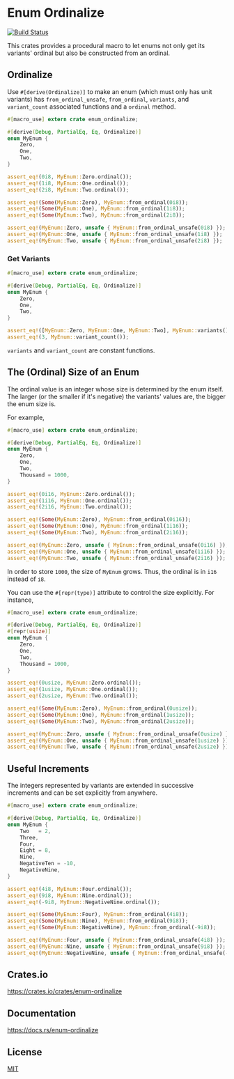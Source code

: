 Enum Ordinalize
====================

[![Build Status](https://travis-ci.org/magiclen/enum-ordinalize.svg?branch=master)](https://travis-ci.org/magiclen/enum-ordinalize)

This crates provides a procedural macro to let enums not only get its variants' ordinal but also be constructed from an ordinal.

## Ordinalize

Use `#[derive(Ordinalize)]` to make an enum (which must only has unit variants) has `from_ordinal_unsafe`, `from_ordinal`, `variants`, and `variant_count` associated functions and a `ordinal` method.

```rust
#[macro_use] extern crate enum_ordinalize;

#[derive(Debug, PartialEq, Eq, Ordinalize)]
enum MyEnum {
    Zero,
    One,
    Two,
}

assert_eq!(0i8, MyEnum::Zero.ordinal());
assert_eq!(1i8, MyEnum::One.ordinal());
assert_eq!(2i8, MyEnum::Two.ordinal());

assert_eq!(Some(MyEnum::Zero), MyEnum::from_ordinal(0i8));
assert_eq!(Some(MyEnum::One), MyEnum::from_ordinal(1i8));
assert_eq!(Some(MyEnum::Two), MyEnum::from_ordinal(2i8));

assert_eq!(MyEnum::Zero, unsafe { MyEnum::from_ordinal_unsafe(0i8) });
assert_eq!(MyEnum::One, unsafe { MyEnum::from_ordinal_unsafe(1i8) });
assert_eq!(MyEnum::Two, unsafe { MyEnum::from_ordinal_unsafe(2i8) });
```

### Get Variants

```rust
#[macro_use] extern crate enum_ordinalize;

#[derive(Debug, PartialEq, Eq, Ordinalize)]
enum MyEnum {
    Zero,
    One,
    Two,
}

assert_eq!([MyEnum::Zero, MyEnum::One, MyEnum::Two], MyEnum::variants());
assert_eq!(3, MyEnum::variant_count());
```

`variants` and `variant_count` are constant functions.

## The (Ordinal) Size of an Enum

The ordinal value is an integer whose size is determined by the enum itself. The larger (or the smaller if it's negative) the variants' values are, the bigger the enum size is.

For example,

```rust
#[macro_use] extern crate enum_ordinalize;

#[derive(Debug, PartialEq, Eq, Ordinalize)]
enum MyEnum {
    Zero,
    One,
    Two,
    Thousand = 1000,
}

assert_eq!(0i16, MyEnum::Zero.ordinal());
assert_eq!(1i16, MyEnum::One.ordinal());
assert_eq!(2i16, MyEnum::Two.ordinal());

assert_eq!(Some(MyEnum::Zero), MyEnum::from_ordinal(0i16));
assert_eq!(Some(MyEnum::One), MyEnum::from_ordinal(1i16));
assert_eq!(Some(MyEnum::Two), MyEnum::from_ordinal(2i16));

assert_eq!(MyEnum::Zero, unsafe { MyEnum::from_ordinal_unsafe(0i16) });
assert_eq!(MyEnum::One, unsafe { MyEnum::from_ordinal_unsafe(1i16) });
assert_eq!(MyEnum::Two, unsafe { MyEnum::from_ordinal_unsafe(2i16) });
```

In order to store `1000`, the size of `MyEnum` grows. Thus, the ordinal is in `i16` instead of `i8`.

You can use the `#[repr(type)]` attribute to control the size explicitly. For instance,

```rust
#[macro_use] extern crate enum_ordinalize;

#[derive(Debug, PartialEq, Eq, Ordinalize)]
#[repr(usize)]
enum MyEnum {
    Zero,
    One,
    Two,
    Thousand = 1000,
}

assert_eq!(0usize, MyEnum::Zero.ordinal());
assert_eq!(1usize, MyEnum::One.ordinal());
assert_eq!(2usize, MyEnum::Two.ordinal());

assert_eq!(Some(MyEnum::Zero), MyEnum::from_ordinal(0usize));
assert_eq!(Some(MyEnum::One), MyEnum::from_ordinal(1usize));
assert_eq!(Some(MyEnum::Two), MyEnum::from_ordinal(2usize));

assert_eq!(MyEnum::Zero, unsafe { MyEnum::from_ordinal_unsafe(0usize) });
assert_eq!(MyEnum::One, unsafe { MyEnum::from_ordinal_unsafe(1usize) });
assert_eq!(MyEnum::Two, unsafe { MyEnum::from_ordinal_unsafe(2usize) });
```

## Useful Increments

The integers represented by variants are extended in successive increments and can be set explicitly from anywhere.

```rust
#[macro_use] extern crate enum_ordinalize;

#[derive(Debug, PartialEq, Eq, Ordinalize)]
enum MyEnum {
    Two   = 2,
    Three,
    Four,
    Eight = 8,
    Nine,
    NegativeTen = -10,
    NegativeNine,
}

assert_eq!(4i8, MyEnum::Four.ordinal());
assert_eq!(9i8, MyEnum::Nine.ordinal());
assert_eq!(-9i8, MyEnum::NegativeNine.ordinal());

assert_eq!(Some(MyEnum::Four), MyEnum::from_ordinal(4i8));
assert_eq!(Some(MyEnum::Nine), MyEnum::from_ordinal(9i8));
assert_eq!(Some(MyEnum::NegativeNine), MyEnum::from_ordinal(-9i8));

assert_eq!(MyEnum::Four, unsafe { MyEnum::from_ordinal_unsafe(4i8) });
assert_eq!(MyEnum::Nine, unsafe { MyEnum::from_ordinal_unsafe(9i8) });
assert_eq!(MyEnum::NegativeNine, unsafe { MyEnum::from_ordinal_unsafe(-9i8) });
```

## Crates.io

https://crates.io/crates/enum-ordinalize

## Documentation

https://docs.rs/enum-ordinalize

## License

[MIT](LICENSE)